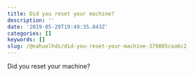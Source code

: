```yaml
---
title: Did you reset your machine?
description: ''
date: '2019-05-29T19:49:35.843Z'
categories: []
keywords: []
slug: /@nahuelhds/did-you-reset-your-machine-379885caa6c2
---
```


Did you reset your machine?
